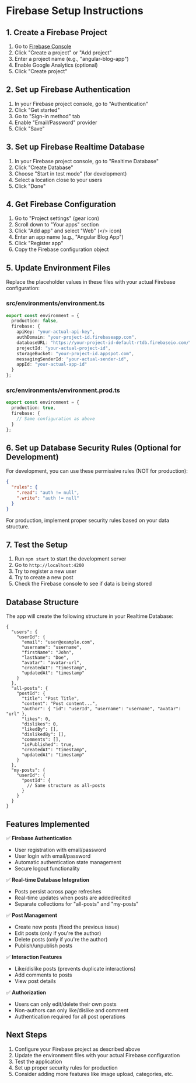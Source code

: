 # Firebase Setup Instructions

## 1. Create a Firebase Project

1. Go to [Firebase Console](https://console.firebase.google.com/)
2. Click "Create a project" or "Add project"
3. Enter a project name (e.g., "angular-blog-app")
4. Enable Google Analytics (optional)
5. Click "Create project"

## 2. Set up Firebase Authentication

1. In your Firebase project console, go to "Authentication"
2. Click "Get started"
3. Go to "Sign-in method" tab
4. Enable "Email/Password" provider
5. Click "Save"

## 3. Set up Firebase Realtime Database

1. In your Firebase project console, go to "Realtime Database"
2. Click "Create Database"
3. Choose "Start in test mode" (for development)
4. Select a location close to your users
5. Click "Done"

## 4. Get Firebase Configuration

1. Go to "Project settings" (gear icon)
2. Scroll down to "Your apps" section
3. Click "Add app" and select "Web" (</> icon)
4. Enter an app name (e.g., "Angular Blog App")
5. Click "Register app"
6. Copy the Firebase configuration object

## 5. Update Environment Files

Replace the placeholder values in these files with your actual Firebase configuration:

### src/environments/environment.ts
```typescript
export const environment = {
  production: false,
  firebase: {
    apiKey: "your-actual-api-key",
    authDomain: "your-project-id.firebaseapp.com",
    databaseURL: "https://your-project-id-default-rtdb.firebaseio.com/",
    projectId: "your-actual-project-id",
    storageBucket: "your-project-id.appspot.com",
    messagingSenderId: "your-actual-sender-id",
    appId: "your-actual-app-id"
  }
};
```

### src/environments/environment.prod.ts
```typescript
export const environment = {
  production: true,
  firebase: {
    // Same configuration as above
  }
};
```

## 6. Set up Database Security Rules (Optional for Development)

For development, you can use these permissive rules (NOT for production):

```json
{
  "rules": {
    ".read": "auth != null",
    ".write": "auth != null"
  }
}
```

For production, implement proper security rules based on your data structure.

## 7. Test the Setup

1. Run `npm start` to start the development server
2. Go to `http://localhost:4200`
3. Try to register a new user
4. Try to create a new post
5. Check the Firebase console to see if data is being stored

## Database Structure

The app will create the following structure in your Realtime Database:

```
{
  "users": {
    "userId": {
      "email": "user@example.com",
      "username": "username",
      "firstName": "John",
      "lastName": "Doe",
      "avatar": "avatar-url",
      "createdAt": "timestamp",
      "updatedAt": "timestamp"
    }
  },
  "all-posts": {
    "postId": {
      "title": "Post Title",
      "content": "Post content...",
      "author": { "id": "userId", "username": "username", "avatar": "url" },
      "likes": 0,
      "dislikes": 0,
      "likedBy": [],
      "dislikedBy": [],
      "comments": [],
      "isPublished": true,
      "createdAt": "timestamp",
      "updatedAt": "timestamp"
    }
  },
  "my-posts": {
    "userId": {
      "postId": {
        // Same structure as all-posts
      }
    }
  }
}
```

## Features Implemented

✅ **Firebase Authentication**
- User registration with email/password
- User login with email/password
- Automatic authentication state management
- Secure logout functionality

✅ **Real-time Database Integration**
- Posts persist across page refreshes
- Real-time updates when posts are added/edited
- Separate collections for "all-posts" and "my-posts"

✅ **Post Management**
- Create new posts (fixed the previous issue)
- Edit posts (only if you're the author)
- Delete posts (only if you're the author)
- Publish/unpublish posts

✅ **Interaction Features**
- Like/dislike posts (prevents duplicate interactions)
- Add comments to posts
- View post details

✅ **Authorization**
- Users can only edit/delete their own posts
- Non-authors can only like/dislike and comment
- Authentication required for all post operations

## Next Steps

1. Configure your Firebase project as described above
2. Update the environment files with your actual Firebase configuration
3. Test the application
4. Set up proper security rules for production
5. Consider adding more features like image upload, categories, etc.
